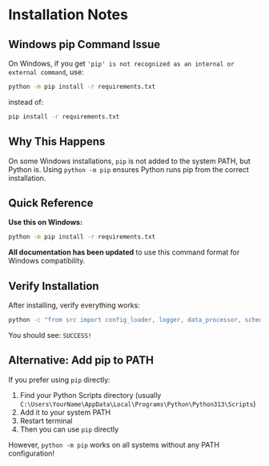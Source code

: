 # Installation Notes

## Windows pip Command Issue

On Windows, if you get `'pip' is not recognized as an internal or external command`, use:

```bash
python -m pip install -r requirements.txt
```

instead of:

```bash
pip install -r requirements.txt
```

## Why This Happens

On some Windows installations, `pip` is not added to the system PATH, but Python is. Using `python -m pip` ensures Python runs pip from the correct installation.

## Quick Reference

**Use this on Windows:**
```bash
python -m pip install -r requirements.txt
```

**All documentation has been updated** to use this command format for Windows compatibility.

## Verify Installation

After installing, verify everything works:

```bash
python -c "from src import config_loader, logger, data_processor, scheduler, caller; print('SUCCESS!')"
```

You should see: `SUCCESS!`

## Alternative: Add pip to PATH

If you prefer using `pip` directly:

1. Find your Python Scripts directory (usually `C:\Users\YourName\AppData\Local\Programs\Python\Python313\Scripts`)
2. Add it to your system PATH
3. Restart terminal
4. Then you can use `pip` directly

However, `python -m pip` works on all systems without any PATH configuration!

